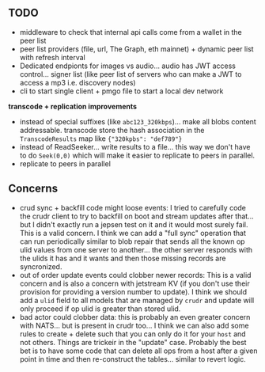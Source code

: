 ## TODO

* middleware to check that internal api calls come from a wallet in the peer list
* peer list providers (file, url, The Graph, eth mainnet) + dynamic peer list with refresh interval
* Dedicated endpionts for images vs audio... audio has JWT access control... signer list (like peer list of servers who can make a JWT to access a mp3 i.e. discovery nodes)
* cli to start single client + pmgo file to start a local dev network

**transcode + replication improvements**

* instead of special suffixes (like `abc123_320kbps`)... make all blobs content addressable.
  transcode store the hash association in the `TranscodeResults` map like `{"320kpbs": "def789"}`
* instead of ReadSeeker... write results to a file... this way we don't have to do `Seek(0,0)` which will make it easier to replicate to peers in parallel.
* replicate to peers in parallel

## Concerns

* crud sync + backfill code might loose events: I tried to carefully code the crudr client to try to backfill on boot and stream updates after that... but I didn't exactly run a jepsen test on it and it would most surely fail.  This is a valid concern.  I think we can add a "full sync" operation that can run periodically similar to blob repair that sends all the known op ulid values from one server to another... the other server responds with the ulids it has and it wants and then those missing records are syncronized.
* out of order update events could clobber newer records:  This is a valid concern and is also a concern with jetstream KV (if you don't use their provision for providing a version number to update).  I think we should add a `ulid` field to all models that are managed by `crudr` and update will only proceed if op ulid is greater than stored ulid.
* bad actor could clobber data: this is probably an even greater concern with NATS... but is present in crudr too... I think we can also add some rules to create + delete such that you can only do it for your `host` and not others.  Things are trickeir in the "update" case.  Probably the best bet is to have some code that can delete all ops from a host after a given point in time and then re-construct the tables... similar to revert logic.


